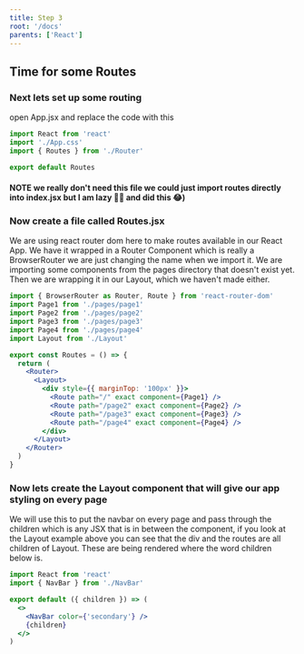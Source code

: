 ```yaml
---
title: Step 3
root: '/docs'
parents: ['React']
---
```


## Time for some Routes

### Next lets set up some routing

open App.jsx and replace the code with this

```jsx
import React from 'react'
import './App.css'
import { Routes } from './Router'

export default Routes
```

<h4><b>NOTE</b> we really don't need this file we could just import routes directly into index.jsx but I am lazy 🕺🏽 and did this 😂)</h4>

### Now create a file called Routes.jsx

We are using react router dom here to make routes available in our React App. We have it wrapped in a Router Component which is really a BrowserRouter we are just changing the name when we import it. We are importing some components from the pages directory that doesn't exist yet. Then we are wrapping it in our Layout, which we haven't made either.

```jsx
import { BrowserRouter as Router, Route } from 'react-router-dom'
import Page1 from './pages/page1'
import Page2 from './pages/page2'
import Page3 from './pages/page3'
import Page4 from './pages/page4'
import Layout from './Layout'

export const Routes = () => {
  return (
    <Router>
      <Layout>
        <div style={{ marginTop: '100px' }}>
          <Route path="/" exact component={Page1} />
          <Route path="/page2" exact component={Page2} />
          <Route path="/page3" exact component={Page3} />
          <Route path="/page4" exact component={Page4} />
        </div>
      </Layout>
    </Router>
  )
}
```

### Now lets create the Layout component that will give our app styling on every page

We will use this to put the navbar on every page and pass through the children which is any JSX that is in between the component, if you look at the Layout example above you can see that the div and the routes are all children of Layout. These are being rendered where the word children below is.

```jsx
import React from 'react'
import { NavBar } from './NavBar'

export default ({ children }) => (
  <>
    <NavBar color={'secondary'} />
    {children}
  </>
)
```
